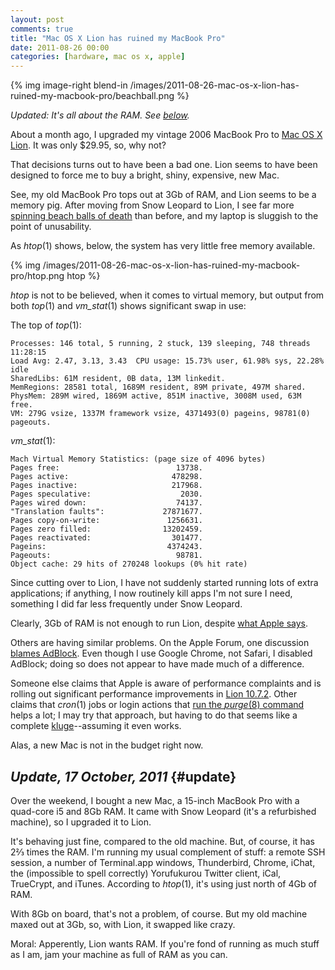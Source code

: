 ```yaml
---
layout: post
comments: true
title: "Mac OS X Lion has ruined my MacBook Pro"
date: 2011-08-26 00:00
categories: [hardware, mac os x, apple]
---
```


{% img image-right blend-in /images/2011-08-26-mac-os-x-lion-has-ruined-my-macbook-pro/beachball.png %}

*Updated: It's all about the RAM. See [below](#update).*

About a month ago, I upgraded my vintage 2006 MacBook Pro to
[Mac OS X Lion][]. It was only $29.95, so, why not?

That decisions turns out to have been a bad one. Lion seems to have been
designed to force me to buy a bright, shiny, expensive, new Mac.

See, my old MacBook Pro tops out at 3Gb of RAM, and Lion seems to be a
memory pig. After moving from Snow Leopard to Lion, I see far more
[spinning beach balls of death][] than before, and my laptop is sluggish to
the point of unusability.

As _htop_(1) shows, below, the system has very little free memory
available.

{% img /images/2011-08-26-mac-os-x-lion-has-ruined-my-macbook-pro/htop.png htop %}

_htop_ is not to be believed, when it comes to virtual memory, but output
from both _top_(1) and *vm_stat*(1) shows significant swap in use:

The top of _top_(1):

    Processes: 146 total, 5 running, 2 stuck, 139 sleeping, 748 threads    11:28:15
    Load Avg: 2.47, 3.13, 3.43  CPU usage: 15.73% user, 61.98% sys, 22.28% idle
    SharedLibs: 61M resident, 0B data, 13M linkedit.
    MemRegions: 28581 total, 1689M resident, 89M private, 497M shared.
    PhysMem: 289M wired, 1869M active, 851M inactive, 3008M used, 63M free.
    VM: 279G vsize, 1337M framework vsize, 4371493(0) pageins, 98781(0) pageouts.

*vm_stat*(1):

    Mach Virtual Memory Statistics: (page size of 4096 bytes)
    Pages free:                          13738.
    Pages active:                       478298.
    Pages inactive:                     217968.
    Pages speculative:                    2030.
    Pages wired down:                    74137.
    "Translation faults":             27871677.
    Pages copy-on-write:               1256631.
    Pages zero filled:                13202459.
    Pages reactivated:                  301477.
    Pageins:                           4374243.
    Pageouts:                            98781.
    Object cache: 29 hits of 270248 lookups (0% hit rate)

Since cutting over to Lion, I have not suddenly started running lots of
extra applications; if anything, I now routinely kill apps I'm not sure I
need, something I did far less frequently under Snow Leopard.

Clearly, 3Gb of RAM is not enough to run Lion, despite [what Apple says][].

Others are having similar problems. On the Apple Forum, one discussion
[blames AdBlock][]. Even though I use Google Chrome, not Safari, I disabled
AdBlock; doing so does not appear to have made much of a difference.

Someone else claims that Apple is aware of performance complaints and is
rolling out significant performance improvements in [Lion 10.7.2][]. Other
claims that *cron*(1) jobs or login actions that
[run the _purge_(8) command][purge] helps a lot; I may try that approach,
but having to do that seems like a complete [kluge][]--assuming it even works.

Alas, a new Mac is not in the budget right now.

## *Update, 17 October, 2011* {#update}

Over the weekend, I bought a new Mac, a 15-inch MacBook Pro with a
quad-core i5 and 8Gb RAM. It came with Snow Leopard (it's a refurbished
machine), so I upgraded it to Lion.

It's behaving just fine, compared to the old machine. But, of course, it
has 2&#x2154; times the RAM. I'm running my usual complement of stuff: a
remote SSH session, a number of Terminal.app windows, Thunderbird, Chrome,
iChat, the (impossible to spell correctly) Yorufukurou Twitter client,
iCal, TrueCrypt, and iTunes. According to *htop*(1), it's using just north
of 4Gb of RAM.

With 8Gb on board, that's not a problem, of course. But my old machine
maxed out at 3Gb, so, with Lion, it swapped like crazy.

Moral: Apperently, Lion wants RAM. If you're fond of running as much stuff
as I am, jam your machine as full of RAM as you can.


[Mac OS X Lion]: http://en.wikipedia.org/wiki/Mac_OS_X_Lion
[spinning beach balls of death]: http://www.thexlab.com/faqs/sbbod.html
[what Apple says]: http://osxdaily.com/2011/06/07/mac-os-x-10-7-lion-system-requirements/
[blames AdBlock]: https://discussions.apple.com/thread/3193912?start=255&tstart=0
[Lion 10.7.2]: https://discussions.apple.com/message/15916419#15916419
[purge]: https://discussions.apple.com/message/15918659#15918659
[kluge]: http://www.jargon.net/jargonfile/k/kluge.html
